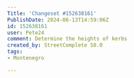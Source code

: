 ```yaml
---
Title: 'Changeset #152638161'
PublishDate: 2024-06-13T14:59:06Z
id: 152638161
user: Pete24
comment: Determine the heights of kerbs
created_by: StreetComplete 58.0
tags:
- Montenegro

---
```

